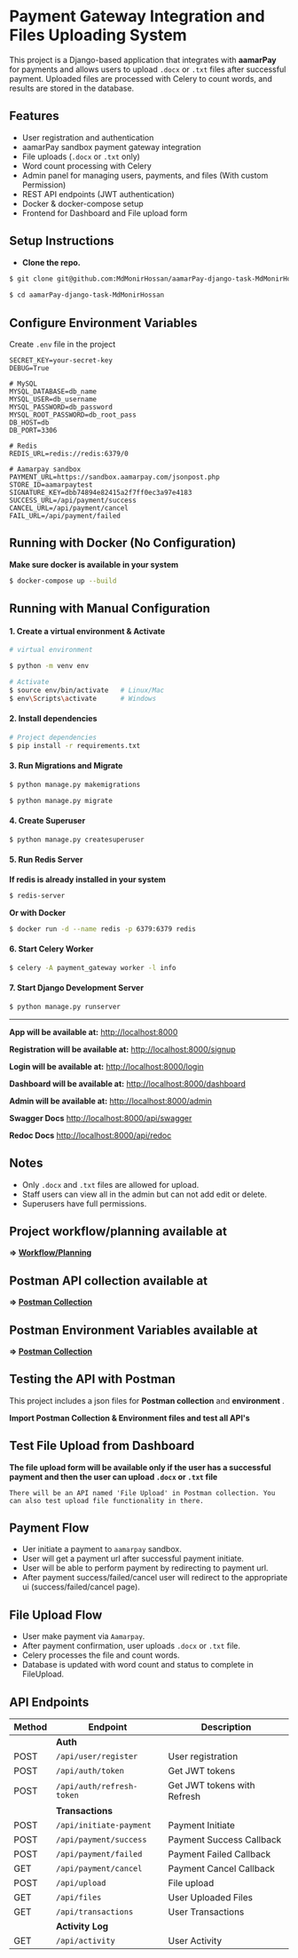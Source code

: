 # Payment Gateway Integration and Files Uploading System
This project is a Django-based application that integrates with **aamarPay** for payments and allows users to upload `.docx` or `.txt` files after successful payment. Uploaded files are processed with Celery to count words, and results are stored in the database.


## Features
- User registration and authentication
- aamarPay sandbox payment gateway integration
- File uploads (`.docx` or `.txt` only)
- Word count processing with Celery
- Admin panel for managing users, payments, and files (With custom Permission)
- REST API endpoints (JWT authentication)
- Docker & docker-compose setup
- Frontend for Dashboard and File upload form

## Setup Instructions
- **Clone the repo.**
```bash
$ git clone git@github.com:MdMonirHossan/aamarPay-django-task-MdMonirHossan.git
    
$ cd aamarPay-django-task-MdMonirHossan
```

## Configure Environment Variables
Create `.env` file in the project
```
SECRET_KEY=your-secret-key
DEBUG=True

# MySQL 
MYSQL_DATABASE=db_name
MYSQL_USER=db_username
MYSQL_PASSWORD=db_password
MYSQL_ROOT_PASSWORD=db_root_pass
DB_HOST=db
DB_PORT=3306

# Redis 
REDIS_URL=redis://redis:6379/0

# Aamarpay sandbox 
PAYMENT_URL=https://sandbox.aamarpay.com/jsonpost.php
STORE_ID=aamarpaytest
SIGNATURE_KEY=dbb74894e82415a2f7ff0ec3a97e4183
SUCCESS_URL=/api/payment/success
CANCEL_URL=/api/payment/cancel
FAIL_URL=/api/payment/failed
```

## Running with Docker (No Configuration)
**Make sure docker is available in your system**
```bash
$ docker-compose up --build
```

## Running with Manual Configuration
#### 1. Create a virtual environment & Activate
```bash 
# virtual environment

$ python -m venv env

# Activate 
$ source env/bin/activate   # Linux/Mac
$ env\Scripts\activate      # Windows
```
#### 2. Install dependencies
```bash
# Project dependencies
$ pip install -r requirements.txt
```

#### 3. Run Migrations and Migrate
```bash
$ python manage.py makemigrations

$ python manage.py migrate
```

#### 4. Create Superuser
```bash
$ python manage.py createsuperuser
```

#### 5. Run Redis Server
**If redis is already installed in your system**
```bash
$ redis-server
```
**Or with Docker**
```bash
$ docker run -d --name redis -p 6379:6379 redis
```

#### 6. Start Celery Worker
```bash
$ celery -A payment_gateway worker -l info
```

#### 7. Start Django Development Server 
```bash
$ python manage.py runserver
```
---
**App will be available at:**
[http://localhost:8000](http://localhost:8000)

**Registration will be available at:**
[http://localhost:8000/signup](http://localhost:8000/signup)

**Login will be available at:**
[http://localhost:8000/login](http://localhost:8000/login)

**Dashboard will be available at:**
[http://localhost:8000/dashboard](http://localhost:8000/dashboard)

**Admin will be available at:**
[http://localhost:8000/admin](http://localhost:8000/admin)

**Swagger Docs**
[http://localhost:8000/api/swagger](http://localhost:8000/api/swagger)

**Redoc Docs**
[http://localhost:8000/api/redoc](http://localhost:8000/api/redoc)


## Notes
- Only `.docx` and `.txt` files are allowed for upload.
- Staff users can view all in the admin but can not add edit or delete.
- Superusers have full permissions.


## Project workflow/planning available at
**=> [Workflow/Planning](https://github.com/MdMonirHossan/aamarPay-django-task-MdMonirHossan/blob/main/Development_Planning.txt)**

## Postman API collection available at
**=> [Postman Collection](https://github.com/MdMonirHossan/aamarPay-django-task-MdMonirHossan/blob/main/Aamarpay.postman_collection.json)**

## Postman Environment Variables available at
**=> [Postman Collection](https://github.com/MdMonirHossan/aamarPay-django-task-MdMonirHossan/blob/main/Aamarpay.postman_environment.json)**


## Testing the API with Postman

This project includes a json files for **Postman collection** and **environment** .

**Import Postman Collection & Environment files and test all API's** 

## Test File Upload from Dashboard

**The file upload form will be available only if the user has a successful payment and then the user can upload `.docx` or `.txt` file**

`There will be an API named 'File Upload' in Postman collection. You can also test upload file functionality in there.`


## Payment Flow 
- Uer initiate a payment to `aamarpay` sandbox.
- User will get a payment url after successful payment initiate.
- User will be able to perform payment by redirecting to payment url.
- After payment success/failed/cancel user will redirect to the appropriate ui (success/failed/cancel page).


## File Upload Flow
- User make payment via `Aamarpay`.
- After payment confirmation, user uploads `.docx` or `.txt` file.
- Celery processes the file and count words.
- Database is updated with word count and status to complete in FileUpload.

## API Endpoints

| Method | Endpoint                                  | Description                   |
| ------ | ----------------------------------------- | ----------------------------- |
|        |                       **Auth**                                            |
| POST   | `/api/user/register`                      | User registration             |
| POST   | `/api/auth/token`                         | Get JWT tokens                |
| POST   | `/api/auth/refresh-token`                 | Get JWT tokens with Refresh   |
|        |                        **Transactions**                                   | 
| POST   | `/api/initiate-payment`                   | Payment Initiate              |
| POST   | `/api/payment/success`                    | Payment Success Callback      |
| POST   | `/api/payment/failed`                     | Payment Failed Callback       |
| GET    | `/api/payment/cancel`                     | Payment Cancel Callback       |
| POST   | `/api/upload`                             | File upload                   |
| GET    | `/api/files`                              | User Uploaded Files           |
| GET    | `/api/transactions`                       | User Transactions             |
|        |                        **Activity Log**                                             |
| GET    | `/api/activity`                           | User Activity                 |

